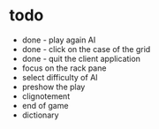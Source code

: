 # todo
- done - play again AI
- done - click on the case of the grid
- done - quit the client application
- focus on the rack pane
- select difficulty of AI
- preshow the play
- clignotement
- end of game
- dictionary